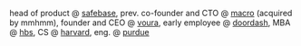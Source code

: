 head of product @ [safebase](https://safebase.io), prev. co-founder and CTO @ [macro](https://macro.io) (acquired by mmhmm), founder and CEO @ [voura](https://voura.com), early employee @ [doordash](https://doordash.com), MBA @ [hbs](https://hbs.edu), CS @ [harvard](https://harvardms.mba/), eng. @ [purdue](https://purdue.edu)

